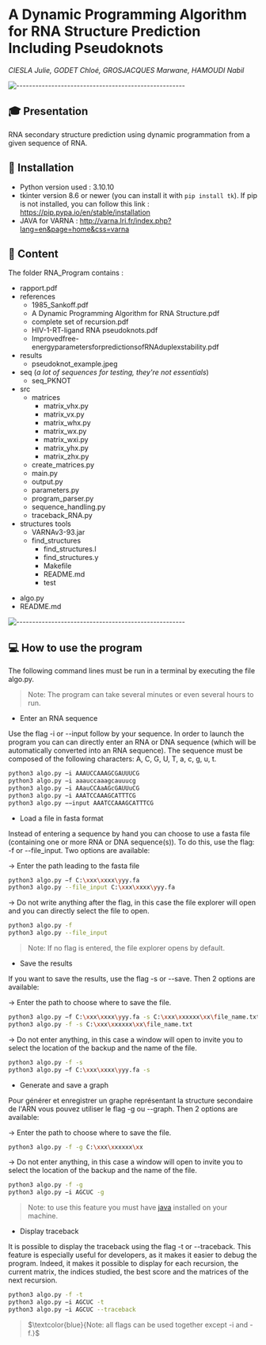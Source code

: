 # A Dynamic Programming Algorithm for RNA Structure Prediction Including Pseudoknots

*CIESLA Julie, GODET Chloé, GROSJACQUES Marwane, HAMOUDI Nabil*

![-----------------------------------------------------](https://raw.githubusercontent.com/andreasbm/readme/master/assets/lines/aqua.png)
## 🎓 Presentation
RNA secondary structure prediction using dynamic programmation from a given sequence of RNA.

## :construction: Installation
- Python version used : 3.10.10
- tkinter version 8.6 or newer 
(you can install it with `pip install tk`). If pip is not installed, you can follow this link : https://pip.pypa.io/en/stable/installation
- JAVA for VARNA : http://varna.lri.fr/index.php?lang=en&page=home&css=varna

## :open_file_folder: Content
The folder RNA_Program contains : 
* rapport.pdf
* references
    * 1985_Sankoff.pdf
    * A Dynamic Programming Algorithm for RNA Structure.pdf
    * complete set of recursion.pdf
    * HIV-1-RT-ligand RNA pseudoknots.pdf
    * Improvedfree-energyparametersforpredictionsofRNAduplexstability.pdf
* results
    * pseudoknot_example.jpeg
* seq (*a lot of sequences for testing, they're not essentials*)
    * seq_PKNOT
* src
    * matrices
        * matrix_vhx.py
        * matrix_vx.py
        * matrix_whx.py
        * matrix_wx.py
        * matrix_wxi.py
        * matrix_yhx.py
        * matrix_zhx.py
    * create_matrices.py
    * main.py
    * output.py
    * parameters.py
    * program_parser.py
    * sequence_handling.py
    * traceback_RNA.py
* structures tools
    * VARNAv3-93.jar
    * find_structures
        * find_structures.l
        * find_structures.y
        * Makefile
        * README.md
        * test
- algo.py
- README.md

![-----------------------------------------------------](https://raw.githubusercontent.com/andreasbm/readme/master/assets/lines/aqua.png)
## :computer: How to use the program
The following command lines must be run in a terminal by executing the file algo.py.
> Note: The program can take several minutes or even several hours to run.

- Enter an RNA sequence

Use the flag -i or --input follow by your sequence.
In order to launch the program you can can directly enter an RNA or DNA sequence (which will be automatically converted into an RNA sequence). The sequence must be composed of the following characters: A, C, G, U, T, a, c, g, u, t.

```sh
python3 algo.py −i AAAUCCAAAGCGAUUUCG
python3 algo.py −i aaauccaaagcauuucg
python3 algo.py −i AAauCCAaAGcGAUUuCG
python3 algo.py −i AAATCCAAAGCATTTCG
python3 algo.py −−input AAATCCAAAGCATTTCG
```

- Load a file in fasta format

Instead of entering a sequence by hand you can choose to use a fasta file (containing one or more RNA or DNA sequence(s)).
To do this, use the flag: -f or --file_input. Two options are available:

→ Enter the path leading to the fasta file
```sh
python3 algo.py −f C:\xxx\xxxx\yyy.fa
python3 algo.py --file_input C:\xxx\xxxx\yyy.fa
```
→ Do not write anything after the flag, in this case the file explorer will open and you can directly select the file to open.
```sh
python3 algo.py -f
python3 algo.py --file_input
```
> Note: If no flag is entered, the file explorer opens by default.

- Save the results

If you want to save the results, use the flag -s or --save. Then 2 options are available:

→ Enter the path to choose where to save the file.
```sh
python3 algo.py −f C:\xxx\xxxx\yyy.fa -s C:\xxx\xxxxxx\xx\file_name.txt
python3 algo.py -f -s C:\xxx\xxxxxx\xx\file_name.txt
```
→ Do not enter anything, in this case a window will open to invite you to select the location of the backup and the name of the file. 
```sh
python3 algo.py -f -s
python3 algo.py −f C:\xxx\xxxx\yyy.fa -s
```

- Generate and save a graph

Pour générer et enregistrer un graphe représentant la structure secondaire de l'ARN vous pouvez utiliser le flag -g ou --graph. Then 2 options are available:

→  Enter the path to choose where to save the file.
```sh
python3 algo.py -f -g C:\xxx\xxxxxx\xx
```
→ Do not enter anything, in this case a window will open to invite you to select the location of the backup and the name of the file. 
```sh
python3 algo.py -f -g
python3 algo.py −i AGCUC -g
```
> Note: to use this feature you must have [java](https://www.java.com/fr/) installed on your machine.

- Display traceback

It is possible to display the traceback using the flag -t or --traceback. This feature is especially useful for developers, as it makes it easier to debug the program. Indeed, it makes it possible to display for each recursion, the current matrix, the indices studied, the best score and the matrices of the next recursion.
```sh
python3 algo.py -f -t
python3 algo.py −i AGCUC -t
python3 algo.py −i AGCUC --traceback
```

> $\textcolor{blue}{Note: all flags can be used together except -i and -f.}$ 

